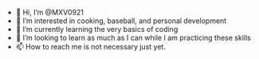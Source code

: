 - 👋 Hi, I’m @MXV0921
- 👀 I’m interested in cooking, baseball, and personal development
- 🌱 I’m currently learning the very basics of coding
- 💞️ I’m looking to learn as much as I can while I am practicing these skills
- 📫 How to reach me is not necessary just yet.

<!---
MXV0921/MXV0921 is a ✨ special ✨ repository because its `README.md` (this file) appears on your GitHub profile.
You can click the Preview link to take a look at your changes.
--->
